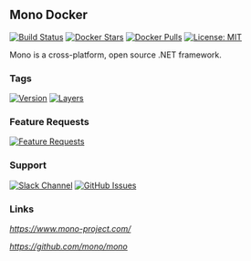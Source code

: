 [travis_logo]: https://travis-ci.org/stlouisn/mono_docker.svg?branch=master
[travis_url]: https://travis-ci.org/stlouisn/mono_docker
[docker_stars_logo]: https://img.shields.io/docker/stars/stlouisn/mono.svg
[docker_pulls_logo]: https://img.shields.io/docker/pulls/stlouisn/mono.svg
[docker_hub_url]: https://hub.docker.com/r/stlouisn/mono
[microbadger_url]: https://microbadger.com/images/stlouisn/mono
[feathub_data]: http://feathub.com/stlouisn/mono_docker?format=svg
[feathub_url]: http://feathub.com/stlouisn/mono_docker
[issues_url]: https://github.com/stlouisn/mono_docker/issues
[slack_url]: https://stlouisn.slack.com/messages/CBRNYGY3V

## Mono Docker

[![Build Status][travis_logo]][travis_url]
[![Docker Stars][docker_stars_logo]][docker_hub_url]
[![Docker Pulls][docker_pulls_logo]][docker_hub_url]
[![License: MIT](https://img.shields.io/badge/License-MIT-yellow.svg)](https://opensource.org/licenses/MIT)

Mono is a cross-platform, open source .NET framework.

### Tags

[![Version](https://images.microbadger.com/badges/version/stlouisn/mono:latest.svg)][microbadger_url]
[![Layers](https://images.microbadger.com/badges/image/stlouisn/mono:latest.svg)][microbadger_url]

### Feature Requests

[![Feature Requests][feathub_data]][feathub_url]

### Support

[![Slack Channel](https://img.shields.io/badge/-message-no.svg?colorA=a7a7a7&colorB=3eb991&logo=slack&logoWidth=14)][slack_url]
[![GitHub Issues](https://img.shields.io/badge/-issues-no.svg?colorA=a7a7a7&colorB=e01563&logo=github&logoWidth=14)][issues_url]

### Links

*https://www.mono-project.com/*

*https://github.com/mono/mono*

